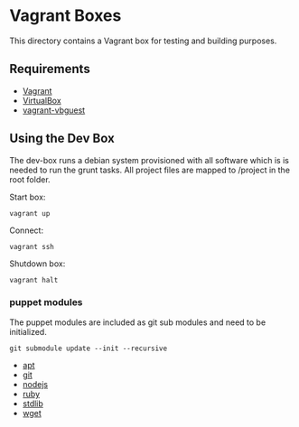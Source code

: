 # Vagrant Boxes

This directory contains a Vagrant box for testing and building purposes.


## Requirements

- [Vagrant](http://www.vagrantup.com/)
- [VirtualBox](https://www.virtualbox.org/)
- [vagrant-vbguest](https://github.com/dotless-de/vagrant-vbguest)


## Using the Dev Box

The dev-box runs a debian system provisioned with all software which is is needed to run the grunt tasks.
All project files are mapped to /project in the root folder.

Start box:
```
vagrant up
```

Connect:
```
vagrant ssh
```

Shutdown box:
```
vagrant halt
```

### puppet modules

The puppet modules are included as git sub modules and need to be initialized.
```
git submodule update --init --recursive
```


- [apt](https://github.com/puppetlabs/puppetlabs-apt)
- [git](https://github.com/puppetlabs/puppetlabs-git)
- [nodejs](https://github.com/willdurand/puppet-nodejs)
- [ruby](https://github.com/puppetlabs/puppetlabs-ruby)
- [stdlib](https://github.com/puppetlabs/puppetlabs-stdlib)
- [wget](https://github.com/maestrodev/puppet-wget)
